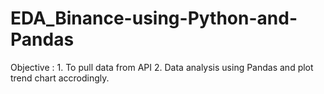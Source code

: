 # EDA_Binance-using-Python-and-Pandas

Objective : 1. To pull data from API 
            2. Data analysis using Pandas and plot trend chart accrodingly. 
